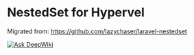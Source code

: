 NestedSet for Hypervel
===

Migrated from: https://github.com/lazychaser/laravel-nestedset

[![Ask DeepWiki](https://deepwiki.com/badge.svg)](https://deepwiki.com/hypervel/nested-set)